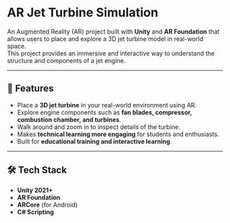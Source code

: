 # AR Jet Turbine Simulation

An Augmented Reality (AR) project built with **Unity** and **AR Foundation** that allows users to place and explore a 3D jet turbine model in real-world space.  
This project provides an immersive and interactive way to understand the structure and components of a jet engine.

---

## 🚀 Features
- Place a **3D jet turbine** in your real-world environment using AR.
- Explore engine components such as **fan blades, compressor, combustion chamber, and turbines**.
- Walk around and zoom in to inspect details of the turbine.
- Makes **technical learning more engaging** for students and enthusiasts.
- Built for **educational training and interactive learning**.

---
## 🛠️ Tech Stack
- **Unity 2021+**
- **AR Foundation**
- **ARCore** (for Android)
- **C# Scripting**



